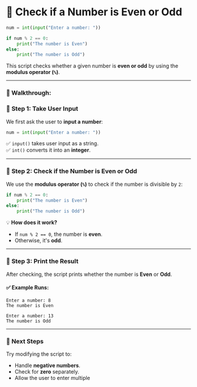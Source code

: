 # 🔢 Check if a Number is Even or Odd  

```python
num = int(input("Enter a number: "))

if num % 2 == 0:
    print("The number is Even")
else:
    print("The number is Odd")
```

This script checks whether a given number is **even or odd** by using the **modulus operator (`%`)**.

---

### 📖 Walkthrough:

### 🏁 **Step 1: Take User Input**  
We first ask the user to **input a number**:

```python
num = int(input("Enter a number: "))
```
✅ `input()` takes user input as a string.  
✅ `int()` converts it into an **integer**.

---

### 🔢 **Step 2: Check if the Number is Even or Odd**  
We use the **modulus operator (`%`)** to check if the number is divisible by `2`:

```python
if num % 2 == 0:
    print("The number is Even")
else:
    print("The number is Odd")
```

💡 **How does it work?**  
- If `num % 2 == 0`, the number is **even**.  
- Otherwise, it's **odd**.

---

### 📢 **Step 3: Print the Result**  
After checking, the script prints whether the number is **Even** or **Odd**.

#### ✅ Example Runs:  
```
Enter a number: 8
The number is Even
```
```
Enter a number: 13
The number is Odd
```

---

### 🚀 **Next Steps**  
Try modifying the script to:
- Handle **negative numbers**.
- Check for **zero** separately.
- Allow the user to enter multiple
